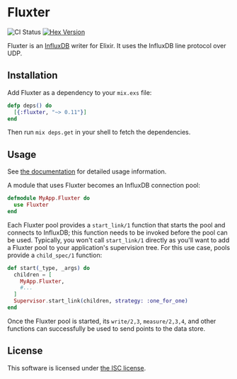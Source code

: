 # Fluxter

![CI Status](https://github.com/lexmag/fluxter/workflows/CI/badge.svg)
[![Hex Version](https://img.shields.io/hexpm/v/fluxter.svg "Original Hex Version")](https://hex.pm/packages/fluxter)

Fluxter is an [InfluxDB](https://www.influxdata.com/) writer for Elixir. It uses the InfluxDB line protocol over UDP.

## Installation

Add Fluxter as a dependency to your `mix.exs` file:

```elixir
defp deps() do
  [{:fluxter, "~> 0.11"}]
end
```

Then run `mix deps.get` in your shell to fetch the dependencies.

## Usage

See [the documentation](https://hexdocs.pm/fluxter) for detailed usage information.

A module that uses Fluxter becomes an InfluxDB connection pool:

```elixir
defmodule MyApp.Fluxter do
  use Fluxter
end
```

Each Fluxter pool provides a `start_link/1` function that starts the pool and connects to InfluxDB; this function needs to be invoked before the pool can be used.
Typically, you won't call `start_link/1` directly as you'll want to
add a Fluxter pool to your application's supervision tree.
For this use case, pools provide a `child_spec/1` function:

```elixir
def start(_type, _args) do
  children = [
    MyApp.Fluxter,
    #...
  ]
  Supervisor.start_link(children, strategy: :one_for_one)
end
```

Once the Fluxter pool is started, its `write/2,3`, `measure/2,3,4`, and other functions can successfully be used to send points to the data store.

## License

This software is licensed under [the ISC license](LICENSE).
